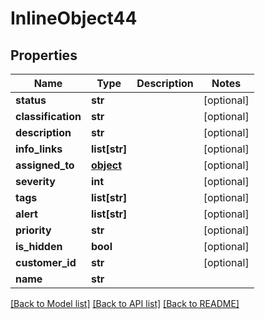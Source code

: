 # InlineObject44

## Properties
Name | Type | Description | Notes
------------ | ------------- | ------------- | -------------
**status** | **str** |  | [optional] 
**classification** | **str** |  | [optional] 
**description** | **str** |  | [optional] 
**info_links** | **list[str]** |  | [optional] 
**assigned_to** | [**object**](.md) |  | [optional] 
**severity** | **int** |  | [optional] 
**tags** | **list[str]** |  | [optional] 
**alert** | **list[str]** |  | [optional] 
**priority** | **str** |  | [optional] 
**is_hidden** | **bool** |  | [optional] 
**customer_id** | **str** |  | [optional] 
**name** | **str** |  | 

[[Back to Model list]](../README.md#documentation-for-models) [[Back to API list]](../README.md#documentation-for-api-endpoints) [[Back to README]](../README.md)


